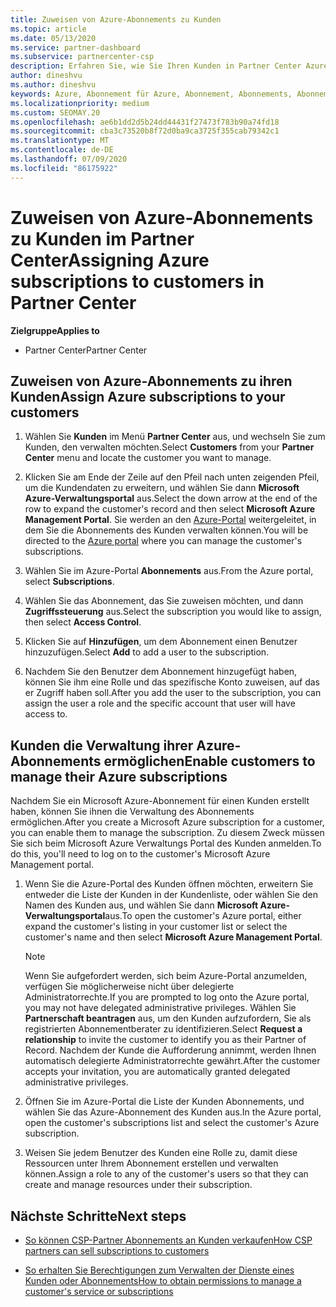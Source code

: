 ```yaml
---
title: Zuweisen von Azure-Abonnements zu Kunden
ms.topic: article
ms.date: 05/13/2020
ms.service: partner-dashboard
ms.subservice: partnercenter-csp
description: Erfahren Sie, wie Sie Ihren Kunden in Partner Center Azure-Abonnements zuweisen und wie Sie es Kunden ermöglichen, ihre eigenen Abonnements zu verwalten.
author: dineshvu
ms.author: dineshvu
keywords: Azure, Abonnement für Azure, Abonnement, Abonnements, Abonnement zuweisen, Abonnement für Azure verwalten
ms.localizationpriority: medium
ms.custom: SEOMAY.20
ms.openlocfilehash: ae6b1dd2d5b24dd44431f27473f783b90a74fd18
ms.sourcegitcommit: cba3c73520b8f72d0ba9ca3725f355cab79342c1
ms.translationtype: MT
ms.contentlocale: de-DE
ms.lasthandoff: 07/09/2020
ms.locfileid: "86175922"
---
```

# <a name="assigning-azure-subscriptions-to-customers-in-partner-center"></a><span data-ttu-id="18073-104">Zuweisen von Azure-Abonnements zu Kunden im Partner Center</span><span class="sxs-lookup"><span data-stu-id="18073-104">Assigning Azure subscriptions to customers in Partner Center</span></span>

<span data-ttu-id="18073-105">**Zielgruppe**</span><span class="sxs-lookup"><span data-stu-id="18073-105">**Applies to**</span></span>

- <span data-ttu-id="18073-106">Partner Center</span><span class="sxs-lookup"><span data-stu-id="18073-106">Partner Center</span></span>

## <a name="assign-azure-subscriptions-to-your-customers"></a><span data-ttu-id="18073-107">Zuweisen von Azure-Abonnements zu ihren Kunden</span><span class="sxs-lookup"><span data-stu-id="18073-107">Assign Azure subscriptions to your customers</span></span>

1. <span data-ttu-id="18073-108">Wählen Sie **Kunden** im Menü **Partner Center** aus, und wechseln Sie zum Kunden, den verwalten möchten.</span><span class="sxs-lookup"><span data-stu-id="18073-108">Select **Customers** from your **Partner Center** menu and locate the customer you want to manage.</span></span>

2. <span data-ttu-id="18073-109">Klicken Sie am Ende der Zeile auf den Pfeil nach unten zeigenden Pfeil, um die Kundendaten zu erweitern, und wählen Sie dann **Microsoft Azure-Verwaltungsportal** aus.</span><span class="sxs-lookup"><span data-stu-id="18073-109">Select the down arrow at the end of the row to expand the customer's record and then select **Microsoft Azure Management Portal**.</span></span> <span data-ttu-id="18073-110">Sie werden an den [Azure-Portal](https://portal.azure.com/) weitergeleitet, in dem Sie die Abonnements des Kunden verwalten können.</span><span class="sxs-lookup"><span data-stu-id="18073-110">You will be directed to the [Azure portal](https://portal.azure.com/) where you can manage the customer's subscriptions.</span></span>

3. <span data-ttu-id="18073-111">Wählen Sie im Azure-Portal **Abonnements** aus.</span><span class="sxs-lookup"><span data-stu-id="18073-111">From the Azure portal, select **Subscriptions**.</span></span>

4. <span data-ttu-id="18073-112">Wählen Sie das Abonnement, das Sie zuweisen möchten, und dann **Zugriffssteuerung** aus.</span><span class="sxs-lookup"><span data-stu-id="18073-112">Select the subscription you would like to assign, then select **Access Control**.</span></span>

5. <span data-ttu-id="18073-113">Klicken Sie auf **Hinzufügen**, um dem Abonnement einen Benutzer hinzuzufügen.</span><span class="sxs-lookup"><span data-stu-id="18073-113">Select **Add** to add a user to the subscription.</span></span> 

6. <span data-ttu-id="18073-114">Nachdem Sie den Benutzer dem Abonnement hinzugefügt haben, können Sie ihm eine Rolle und das spezifische Konto zuweisen, auf das er Zugriff haben soll.</span><span class="sxs-lookup"><span data-stu-id="18073-114">After you add the user to the subscription, you can assign the user a role and the specific account that user will have access to.</span></span>

## <a name="enable-customers-to-manage-their-azure-subscriptions"></a><span data-ttu-id="18073-115">Kunden die Verwaltung ihrer Azure-Abonnements ermöglichen</span><span class="sxs-lookup"><span data-stu-id="18073-115">Enable customers to manage their Azure subscriptions</span></span>

<span data-ttu-id="18073-116">Nachdem Sie ein Microsoft Azure-Abonnement für einen Kunden erstellt haben, können Sie ihnen die Verwaltung des Abonnements ermöglichen.</span><span class="sxs-lookup"><span data-stu-id="18073-116">After you create a Microsoft Azure subscription for a customer, you can enable them to manage the subscription.</span></span> <span data-ttu-id="18073-117">Zu diesem Zweck müssen Sie sich beim Microsoft Azure Verwaltungs Portal des Kunden anmelden.</span><span class="sxs-lookup"><span data-stu-id="18073-117">To do this, you'll need to log on to the customer's Microsoft Azure Management portal.</span></span> 

1. <span data-ttu-id="18073-118">Wenn Sie die Azure-Portal des Kunden öffnen möchten, erweitern Sie entweder die Liste der Kunden in der Kundenliste, oder wählen Sie den Namen des Kunden aus, und wählen Sie dann **Microsoft Azure-Verwaltungsportal**aus.</span><span class="sxs-lookup"><span data-stu-id="18073-118">To open the customer's Azure portal, either expand the customer's listing in your customer list or select the customer's name and then select **Microsoft Azure Management Portal**.</span></span>

   > [!NOTE]  
   > <span data-ttu-id="18073-119">Wenn Sie aufgefordert werden, sich beim Azure-Portal anzumelden, verfügen Sie möglicherweise nicht über delegierte Administratorrechte.</span><span class="sxs-lookup"><span data-stu-id="18073-119">If you are prompted to log onto the Azure portal, you may not have delegated administrative privileges.</span></span> <span data-ttu-id="18073-120">Wählen Sie **Partnerschaft beantragen** aus, um den Kunden aufzufordern, Sie als registrierten Abonnementberater zu identifizieren.</span><span class="sxs-lookup"><span data-stu-id="18073-120">Select **Request a relationship** to invite the customer to identify you as their Partner of Record.</span></span> <span data-ttu-id="18073-121">Nachdem der Kunde die Aufforderung annimmt, werden Ihnen automatisch delegierte Administratorrechte gewährt.</span><span class="sxs-lookup"><span data-stu-id="18073-121">After the customer accepts your invitation, you are automatically granted delegated administrative privileges.</span></span>

2. <span data-ttu-id="18073-122">Öffnen Sie im Azure-Portal die Liste der Kunden Abonnements, und wählen Sie das Azure-Abonnement des Kunden aus.</span><span class="sxs-lookup"><span data-stu-id="18073-122">In the Azure portal, open the customer's subscriptions list and select the customer's Azure subscription.</span></span>

3. <span data-ttu-id="18073-123">Weisen Sie jedem Benutzer des Kunden eine Rolle zu, damit diese Ressourcen unter Ihrem Abonnement erstellen und verwalten können.</span><span class="sxs-lookup"><span data-stu-id="18073-123">Assign a role to any of the customer's users so that they can create and manage resources under their subscription.</span></span>

## <a name="next-steps"></a><span data-ttu-id="18073-124">Nächste Schritte</span><span class="sxs-lookup"><span data-stu-id="18073-124">Next steps</span></span>

- [<span data-ttu-id="18073-125">So können CSP-Partner Abonnements an Kunden verkaufen</span><span class="sxs-lookup"><span data-stu-id="18073-125">How CSP partners can sell subscriptions to customers</span></span>](customer-subscriptions.md)

- [<span data-ttu-id="18073-126">So erhalten Sie Berechtigungen zum Verwalten der Dienste eines Kunden oder Abonnements</span><span class="sxs-lookup"><span data-stu-id="18073-126">How to obtain permissions to manage a customer's service or subscriptions</span></span>](customers-revoke-admin-privileges.md)
